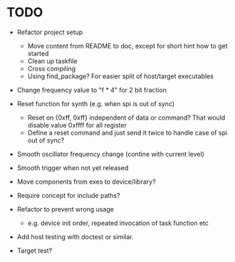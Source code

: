 # TODO

- Refactor project setup

  - Move content from README to doc, except for short hint how to get started
  - Clean up taskfile
  - Cross compiling
  - Using find_package? For easier split of host/target executables

- Change frequency value to "f \* 4" for 2 bit fraction

- Reset function for synth (e.g. when spi is out of sync)

  - Reset on {0xff, 0xff} independent of data or command? That would disable
    value 0xffff for all register
  - Define a reset command and just send it twice to handle case of spi out of
    sync?

- Smooth oscillator frequency change (contine with current level)
- Smooth trigger when not yet released

- Move components from exes to device/library?

- Require concept for include paths?

- Refactor to prevent wrong usage

  - e.g. device init order, repeated invocation of task function etc

- Add host testing with doctest or similar.

- Target test?
